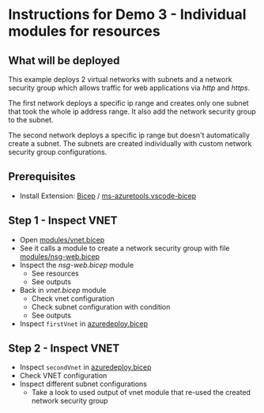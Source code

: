 # Instructions for Demo 3 - Individual modules for resources

## What will be deployed

This example deploys 2 virtual networks with subnets and a network security group which allows traffic for web applications via *http* and *https*.

The first network deploys a specific ip range and creates only one subnet that took the whole ip address range. It also add the network security group to the subnet.

The second network deploys a specific ip range but doesn't automatically create a subnet. The subnets are created individually with custom network security group configurations.

## Prerequisites

- Install Extension: [Bicep](ttps://marketplace.visualstudio.com/items?itemName=ms-azuretools.vscode-bicep) / [ms-azuretools.vscode-bicep](ttps://marketplace.visualstudio.com/items?itemName=ms-azuretools.vscode-bicep)

## Step 1 - Inspect VNET

- Open [modules/vnet.bicep](modules/vnet.bicep)
- See it calls a module to create a network security group with file [modules/nsg-web.bicep](modules/nsg-web.bicep)
- Inspect the *nsg-web.bicep* module
  - See resources
  - See outputs
- Back in *vnet.bicep* module
  - Check vnet configuration
  - Check subnet configuration with condition
  - See outputs
- Inspect `firstVnet` in [azuredeploy.bicep](azuredeploy.bicep)

## Step 2 - Inspect VNET

- Inspect `secondVnet` in [azuredeploy.bicep](azuredeploy.bicep)
- Check VNET configuration
- Inspect different subnet configurations
  - Take a look to used output of vnet module that re-used the created network security group
